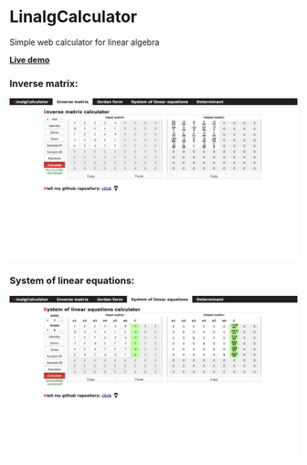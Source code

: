 # LinalgCalculator
Simple web calculator for linear algebra

[**Live demo**](https://linalg-calculator.herokuapp.com)
### Inverse matrix:
![Demo](/static/images/demo_inverse.jpg?raw=true)
### System of linear equations:
![Demo](/static/images/demo_system.jpg?raw=true)
